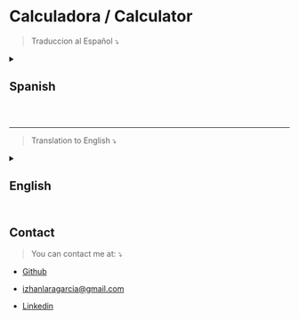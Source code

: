 # Calculadora / Calculator

> Traduccion al Español :arrow_heading_down:

<details>
<summary>
  <h2>Spanish<h2>
</summary>

Calcualdora creada en java, el programa se mostrara por CMD, no dispone de interfaz grafica, y dispone de las operaciones:

1. Sumar (+)
2. Restar (-)
3. Multiplicar (*)
4. Dividir (/)
5. Resto. (%)
0. Salir (S o s)

## Características

Aquí se puede enumerar las características clave del proyecto y los aspectos que lo diferencian de otros proyectos similares.

Característica 1
Característica 2
Característica 3
Tecnologías Utilizadas
Aquí se puede listar las tecnologías utilizadas en el proyecto. Esto puede incluir lenguajes de programación, frameworks, bibliotecas y herramientas.

## Lenguaje de programación 1

Framework 2
Biblioteca 3
Instalación
Aquí se puede agregar instrucciones sobre cómo instalar el proyecto. Esto puede incluir dependencias, entornos virtuales, comandos de instalación y cualquier otra cosa necesaria para poner el proyecto en funcionamiento.

## Copia el codigo

```
git clone https://github.com/izhanlaraagarcia/Calculadora.git
```

[Clonar repositorio sin comando](https://docs.github.com/es/repositories/creating-and-managing-repositories/cloning-a-repository)

## Uso

```
java .\calculadora.java
```

## Licencia
>¿Qué es la licencia GPL v3?
La Licencia Pública General de GNU (GNU GPL, por sus siglas en inglés) es una licencia libre y gratuita con derecho de copia para software y otros tipos de obras.

[GPL-3.0 license](https://github.com/izhanlaraagarcia/Calculadora/blob/main/LICENSE)


</details>

<br clear="both">

---

> Translation to English :arrow_heading_down:

<details>
<summary>
  <h2>English<h2>
</summary>

Calculator created in java, the program will be displayed by CMD, it does not have a graphical interface, and it has the following operations:

1. Add (+)
2. Subtract (-)
3. Multiply (*)
4. Divide (/)
5. Rest. (%)
0. Exit (Y or s)

## Characteristics

Here you can list the key features of the project and the aspects that differentiate it from other similar projects.

feature 1
feature 2
feature 3
Used technology
Here you can list the technologies used in the project. This can include programming languages, frameworks, libraries, and tools.

## Programming language 1

Framework 2
Library 3
Facility
Here you can add instructions on how to install the project. This can include dependencies, virtual environments, installation commands, and anything else needed to get the project up and running.

## Copy the code

```
git clone https://github.com/izhanlaraagarcia/Calculator.git
```

[Clone repository without command](https://docs.github.com/en/repositories/creating-and-managing-repositories/cloning-a-repository)

## Use

```
java .\calculator.java
```

## License
>What is the GPL v3 license?
The GNU General Public License (GNU GPL) is a free, copyrighted license for software and other types of works.

[GPL-3.0 license](https://github.com/izhanlaraagarcia/Calculator/blob/main/LICENSE)

</details>

## Contact
> You can contact me at: :arrow_heading_down:

- [Github](https://github.com/izhanlaraagarcia)

- <a href="mailto:izhanlaragarcia@gmail.com">izhanlaragarcia@gmail.com</a>

- [Linkedin](https://www.linkedin.com/in/izhan-lara-garc%C3%ADa/)

<br clear="both">
